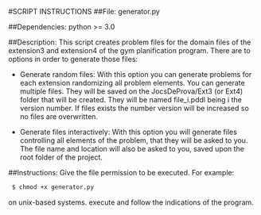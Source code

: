 #SCRIPT INSTRUCTIONS
##File: generator.py

##Dependencies:
python >= 3.0

##Description:
This script creates problem files for the domain files of the extension3 and extension4 of the gym planification
program. There are to options in order to generate those files:

* Generate random files: With this option you can generate problems for each extension randomizing all problem elements. You
can generate multiple files. They will be saved on the JocsDeProva/Ext3 (or Ext4) folder that will be created. They will be named
file_i.pddl being i the version number. If files exists the number version will be increased so no files are overwritten.

* Generate files interactively: With this option you will generate files controlling all elements of the problem, that they will be
asked to you. The file name and location will also be asked to you, saved upon the root folder of the project.

##Instructions:
Give the file permission to be executed. For example:
```bash
 $ chmod +x generator.py
```
on unix-based systems.
execute and follow the indications of the program.
